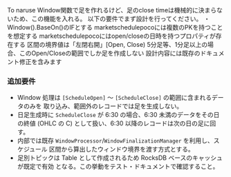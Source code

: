 To naruse
Window関数で足を作れるけど、足のclose timeは機械的に決まらないため、この機能を入れる。
以下の要件でまず設計を行ってください。
・Window().BaseOn<marketschedulepoco>()のIFとする
marketschedulepocoには複数のPKを持つことを想定する
marketschedulepocoにはopen/closeの日時を持つプロパティが存在する
区間の境界値は「左閉右開」[Open, Close)
5分足等、1分足以上の場合、このOpen/Closeの範囲でしか足を作成しない
設計内容には既存のドキュメント修正を含みます

### 追加要件
- Window 処理は `[ScheduleOpen]` ～ `[ScheduleClose]` の範囲に含まれるデータのみを
 取り込み、範囲外のレコードでは足を生成しない。
- 日足生成時に `ScheduleClose` が 6:30 の場合、6:30 未満のデータをその日の終値
  (OHLC の C) として扱い、6:30 以降のレコードは次の日の足に回す。
- 内部では既存 `WindowProcessor`/`WindowFinalizationManager` を利用し、スケジュール
  区間から算出したウィンドウ境界を渡す方式とする。
- 足別トピックは Table として作成されるため RocksDB ベースのキャッシュが既定で有効
  となる。この挙動をテスト・ドキュメントで確認すること。

